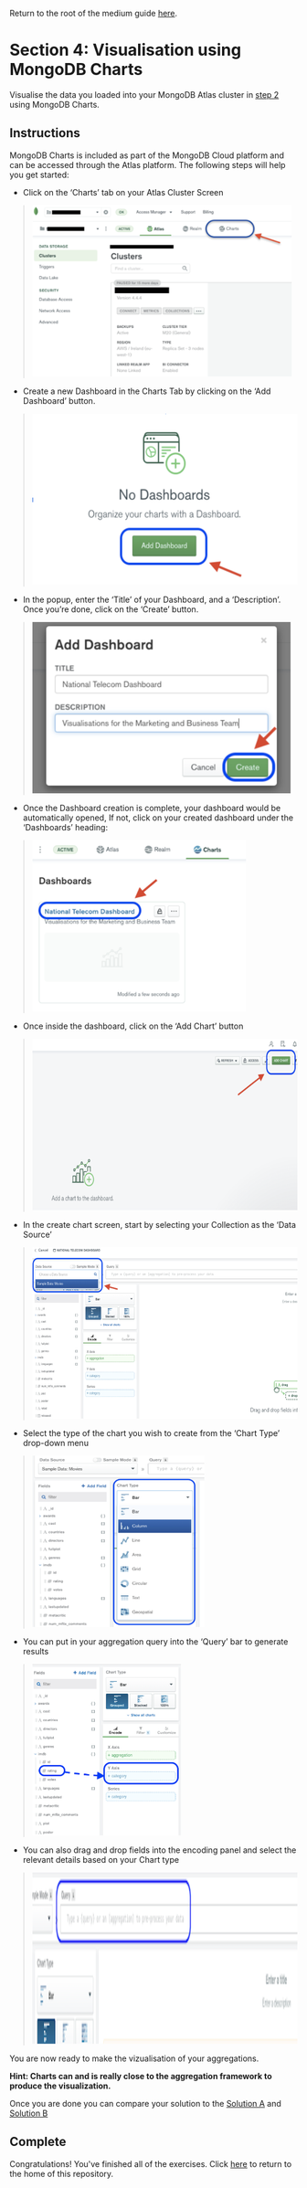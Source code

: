 Return to the root of the medium guide [here](..).

# Section 4: Visualisation using MongoDB Charts
Visualise the data you loaded into your MongoDB Atlas cluster in [step 2](../data-migration) using MongoDB Charts.

## Instructions
MongoDB Charts is included as part of the MongoDB Cloud platform and can be accessed through the Atlas platform. The following steps will help you get started:

* Click on the ‘Charts’ tab on your Atlas Cluster Screen
> <img src="./images/charts-1.png" height="300">

* Create a new Dashboard in the Charts Tab by clicking on the ‘Add Dashboard’ button. 
> <img src="./images/charts-2.png" height="300">

* In the popup, enter the ‘Title’ of your Dashboard, and a ‘Description’. Once you’re done, click on the ‘Create’ button.
> <img src="./images/charts-3.png" height="300">

* Once the Dashboard creation is complete, your dashboard would be automatically opened, If not, click on your created dashboard under the ‘Dashboards’ heading:
> <img src="./images/charts-4.png" height="300">

* Once inside the dashboard, click on the ‘Add Chart’ button 
> <img src="./images/charts-5.png" height="300">

* In the create chart screen, start by selecting your Collection as the ‘Data Source’
> <img src="./images/charts-6.png" height="300">

* Select the type of the chart you wish to create from the ‘Chart Type’ drop-down menu
> <img src="./images/charts-7.png" height="300">

* You can put in your aggregation query into the ‘Query’ bar to generate results 
> <img src="./images/charts-8.png" height="300">

* You can also drag and drop fields into the encoding panel and select the relevant details based on your Chart type
> <img src="./images/charts-9.png" height="300">
> 
You are now ready to make the vizualisation of your aggregations.

**Hint: Charts can and is really close to the aggregation framework to produce the visualization.**

Once you are done you can compare your solution to the [Solution A](https://github.com/mcinteerj/rdbms-mdb-migration-workshop/blob/main/guides/solutions/Charts/Aggregation1Charts.png) and [Solution B](https://github.com/mcinteerj/rdbms-mdb-migration-workshop/blob/main/guides/solutions/Charts/Aggregation2Chart.png)

## Complete

Congratulations! You've finished all of the exercises. Click [here](https://github.com/mcinteerj/rdbms-mdb-migration-workshop/) to return to the home of this repository.